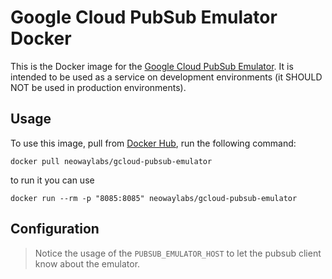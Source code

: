 # Google Cloud PubSub Emulator Docker
This is the Docker image for the [Google Cloud PubSub Emulator](https://cloud.google.com/sdk/gcloud/reference/beta/emulators/pubsub/). It is intended to be used as a service on development environments (it SHOULD NOT be used in production environments).

## Usage
To use this image, pull from [Docker Hub](https://hub.docker.com/r/neowaylabs/gcloud-pubsub-emulator/), run the following command:

```
docker pull neowaylabs/gcloud-pubsub-emulator
```

to run it you can use

    docker run --rm -p "8085:8085" neowaylabs/gcloud-pubsub-emulator

## Configuration

> Notice the usage of the `PUBSUB_EMULATOR_HOST` to let the pubsub client know about the emulator.